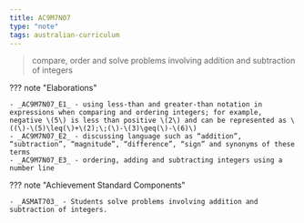 ```yaml
---
title: AC9M7N07
type: "note"
tags: australian-curriculum
---
```




> compare, order and solve problems involving addition and subtraction of integers

??? note "Elaborations"

	- _AC9M7N07_E1_ - using less-than and greater-than notation in expressions when comparing and ordering integers; for example, negative \(5\) is less than positive \(2\) and can be represented as \((\)-\(5)\leq(\)+\(2);\;(\)-\(3)\geq(\)-\(6)\)
	- _AC9M7N07_E2_ - discussing language such as “addition”, “subtraction”, “magnitude”, “difference”, “sign” and synonyms of these terms
	- _AC9M7N07_E3_ - ordering, adding and subtracting integers using a number line
??? note "Achievement Standard Components"

	- _ASMAT703_ - Students solve problems involving addition and subtraction of integers.


